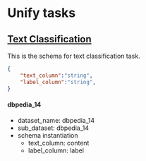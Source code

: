 # Unify tasks




## [Text Classification](https://github.com/ExpressAI/DataLab/blob/1dc063aabe6d245b0cfd323780ecba563fd5e630/src/datalabs/tasks/text_classification.py#L24)

This is the schema for text classification task.
```json
{
    "text_column":"string",
    "label_column":"string", 
}
```

#### dbpedia_14

* dataset_name: dbpedia_14
* sub_dataset: dbpedia_14
* schema instantiation
    * text_column: content
    * label_column: label



